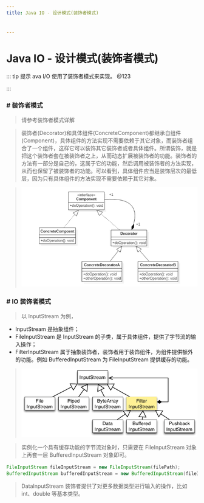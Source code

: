 ```yaml
---
title: Java IO - 设计模式(装饰者模式)


---
```


# Java IO - 设计模式(装饰者模式)

::: tip 提示
ava I/O 使用了装饰者模式来实现。 @123

:::


### # 装饰者模式

> 请参考装饰者模式详解

> 装饰者(Decorator)和具体组件(ConcreteComponent)都继承自组件(Component)，具体组件的方法实现不需要依赖于其它对象，而装饰者组合了一个组件，这样它可以装饰其它装饰者或者具体组件。所谓装饰，就是把这个装饰者套在被装饰者之上，从而动态扩展被装饰者的功能。装饰者的方法有一部分是自己的，这属于它的功能，然后调用被装饰者的方法实现，从而也保留了被装饰者的功能。可以看到，具体组件应当是装饰层次的最低层，因为只有具体组件的方法实现不需要依赖于其它对象。

> ![](images/137c593d-0a9e-47b8-a9e6-b71f540b82dd.png)

### # IO 装饰者模式

> 以 InputStream 为例，

*   InputStream 是抽象组件；
*   FileInputStream 是 InputStream 的子类，属于具体组件，提供了字节流的输入操作；
*   FilterInputStream 属于抽象装饰者，装饰者用于装饰组件，为组件提供额外的功能。例如 BufferedInputStream 为 FileInputStream 提供缓存的功能。

> ![image](images/DP-Decorator-java.io.png)

> 实例化一个具有缓存功能的字节流对象时，只需要在 FileInputStream 对象上再套一层 BufferedInputStream 对象即可。

```java
FileInputStream fileInputStream = new FileInputStream(filePath);
BufferedInputStream bufferedInputStream = new BufferedInputStream(fileInputStream);
```

> DataInputStream 装饰者提供了对更多数据类型进行输入的操作，比如 int、double 等基本类型。
